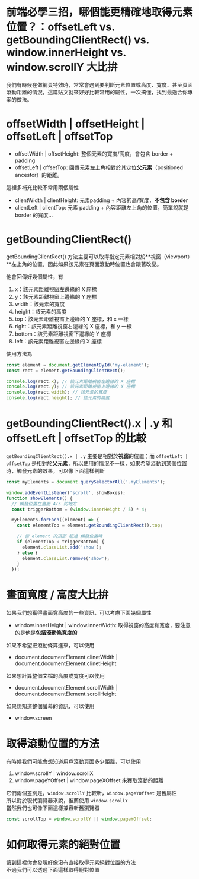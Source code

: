 # 前端必學三招，哪個能更精確地取得元素位置？：offsetLeft vs. getBoundingClientRect() vs. window.innerHeight vs. window.scrollY  大比拚
我們有時候在做網頁特效時，常常會遇到要判斷元素位置或高度、寬度、甚至頁面滾動距離的情況，這篇貼文就來好好比較常用的屬性，一次搞懂，找到最適合你專案的做法。

# offsetWidth | offsetHeight | offsetLeft | offsetTop 
* offsetWidth | offsetHeight: 整個元素的寬度/高度，會包含 border + padding
* offsetLeft | offsetTop: 回傳元素左上角相對於其定位**父元素**（positioned ancestor）的距離。

這裡多補充比較不常用兩個屬性

* clientWidth | clientHeight: 元素padding + 內容的高/寬度，**不包含 border**
* clientLeft | clientTop: 元素 padding + 內容距離左上角的位置，簡單說就是 border 的寬度... 

# getBoundingClientRect()
getBoundingClientRect() 方法主要可以取得指定元素相對於**視窗（viewport）**左上角的位置，因此如果該元素在頁面滾動時位置也會跟著改變。

他會回傳好幾個屬性，有
1. x：該元素距離視窗左邊緣的 X 座標
2. y：該元素距離視窗上邊緣的 Y 座標
3. width：該元素的寬度
4. height：該元素的高度
5. top：該元素距離視窗上邊緣的 Y 座標，和 x 一樣
6. right：該元素距離視窗右邊緣的 X 座標，和 y 一樣
7. bottom：該元素距離視窗下邊緣的 Y 座標
8. left：該元素距離視窗左邊緣的 X 座標

使用方法為
```js
const element = document.getElementById('my-element');
const rect = element.getBoundingClientRect();

console.log(rect.x); // 該元素距離視窗左邊緣的 X 座標
console.log(rect.y); // 該元素距離視窗上邊緣的 Y 座標
console.log(rect.width); // 該元素的寬度
console.log(rect.height); // 該元素的高度
```

# getBoundingClientRect().x | .y 和 offsetLeft | offsetTop 的比較
`getBoundingClientRect().x | .y` 主要是相對於**視窗**的位置；而 `offsetLeft | offsetTop` 是相對於**父元素**，所以使用的情況不一樣，如果希望滾動到某個位置時，觸發元素的效果，可以像下面這樣判斷

```js
const myElements = document.querySelectorAll('.myElements');

window.addEventListener('scroll', showBoxes);
function showElements() {
  // 觸發位置在畫面 4/5 的地方
  const triggerBottom = (window.innerHeight / 5) * 4;

  myElements.forEach((element) => {
    const elementTop = element.getBoundingClientRect().top;

    // 當 element 的頂部 超過 觸發位置時
    if (elementTop < triggerBottom) {
      element.classList.add('show');
    } else {
      element.classList.remove('show');
    }
  });
```

# 畫面寬度 / 高度大比拚

如果我們想獲得畫面寬高度的一些資訊，可以考慮下面幾個屬性
* window.innerHeight | window.innerWidth: 取得視窗的高度和寬度，要注意的是他是**包括滾動條寬度的**

如果不希望把滾動條算進來，可以使用
* document.documentElement.clinetWidth | document.documentElement.clinetHeight

如果想計算整個文檔的高度或寬度可以使用
* document.documentElement.scrollWidth | document.documentElement.scrollHeight

如果想知道整個螢幕的資訊，可以使用
* window.screen

# 取得滾動位置的方法
有時候我們可能會想知道用戶滾動頁面多少距離，可以使用
1. window.scrollY | window.scrollX
2. window.pageYOffset | window.pageXOffset 
來獲取滾動的距離

它們兩個差別是，`window.scrollY` 比較新，`window.pageYOffset` 是舊屬性  
所以對於現代瀏覽器來說，推薦使用 `window.scrollY`  
當然我們也可像下面這樣兼容新舊瀏覽器
```js
const scrollTop = window.scrollY || window.pageYOffset;
```

# 如何取得元素的絕對位置

讀到這裡你會發現好像沒有直接取得元素絕對位置的方法  
不過我們可以透過下面這樣取得絕對位置   

```js

```